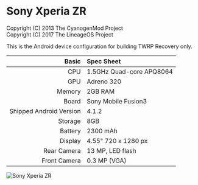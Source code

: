 Sony Xperia ZR
==============

Copyright (C) 2013 The CyanogenMod Project  
Copyright (C) 2017 The LineageOS Project  

This is the Android device configuration for building TWRP Recovery only.

Basic   | Spec Sheet
-------:|:-------------------------
CPU     | 1.5GHz Quad-core APQ8064
GPU     | Adreno 320
Memory  | 2GB RAM
Board   | Sony Mobile Fusion3
Shipped Android Version | 4.1.2
Storage | 8GB
Battery | 2300 mAh
Display | 4.55" 720 x 1280 px
Rear Camera  | 13 MP, LED flash
Front Camera | 0.3 MP (VGA)

![Sony Xperia ZR](http://cdn2.gsmarena.com/vv/pics/sony/sony-xperia-zr-1.jpg "Sony Xperia ZR in black")
